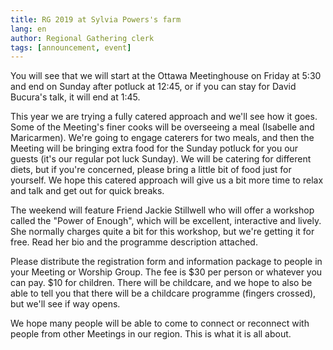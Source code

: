 ```yaml
---
title: RG 2019 at Sylvia Powers's farm
lang: en
author: Regional Gathering clerk
tags: [announcement, event]
---
```

You will see that we will start at the Ottawa Meetinghouse on Friday at 5:30 and end on Sunday after potluck at 12:45, or if you can stay for David Bucura's talk, it will end at 1:45.  

This year we are trying a fully catered approach and we'll see how it goes.  Some of the Meeting's finer cooks will be overseeing a meal (Isabelle and Maricarmen). We're going to engage caterers for two meals, and then the Meeting will be bringing extra food for the Sunday potluck for you our guests (it's our regular pot luck Sunday).  We will be catering for different diets, but if you're concerned, please bring a little bit of food just for yourself.  We hope this catered approach will give us a bit more time to relax and talk and get out for quick breaks. 

The weekend will feature Friend Jackie Stillwell who will offer a workshop called the "Power of Enough", which will be excellent, interactive and lively. She normally charges quite a bit for this workshop, but we're getting it for free.  Read her bio and the programme description attached.  

Please distribute the registration form and information package to people in your Meeting or Worship Group. The fee is $30 per person or whatever you can pay.  $10 for children.  There will be childcare, and we hope to also be able to tell you that there will be a childcare programme (fingers crossed), but we'll see if way opens. 

We hope many people will be able to come to connect or reconnect with people from other Meetings in our region. This is what it is all about.  
